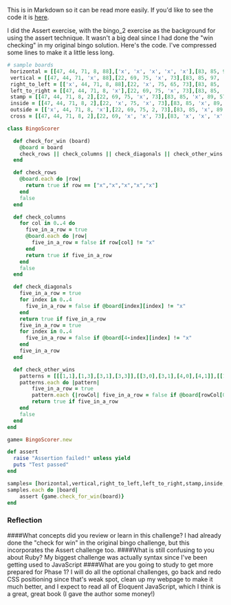This is in Markdown so it can be read more easily.  If you'd like to see the code it is [here](https://github.com/JonClayton/phase-0/blob/master/week-8/ruby-review/assert.rb).

I did the Assert exercise, with the bingo_2 exercise as the background for using the assert technique.  It wasn't a big deal since I had done the "win checking" in my original bingo solution.  Here's the code.  I've compressed some lines to make it a little less long.
```ruby
# sample boards
 horizontal = [[47, 44, 71, 8, 88],['x', 'x', 'x', 'x', 'x'],[83, 85, 97, 89, 57],[25, 31, 96, 68, 51],[75, 70, 54, 80, 83]]
 vertical = [[47, 44, 71, 'x', 88],[22, 69, 75, 'x', 73],[83, 85, 97, 'x', 57],[25, 31, 96, 'x', 51],[75, 70, 54, 'x', 83]]
 right_to_left = [['x', 44, 71, 8, 88],[22, 'x', 75, 65, 73],[83, 85, 'x', 89, 57],[25, 31, 96, 'x', 51],[75, 70, 54, 80, 'x']]
 left_to_right = [[47, 44, 71, 8, 'x'],[22, 69, 75, 'x', 73],[83, 85, 'x', 89, 57],[25, 'x', 96, 68, 51],['x', 70, 54, 80, 83]]
 stamp = [[47, 44, 71, 8, 2],[22, 69, 75, 'x', 73],[83, 85, 'x', 89, 57],['x', 'x', 96, 68, 51],['x', 'x', 54, 80, 83]]
 inside = [[47, 44, 71, 8, 2],[22, 'x', 75, 'x', 73],[83, 85, 'x', 89, 57],[25, 'x', 96, 'x', 51],['x', 70, 54, 80, 83]]
 outside = [['x', 44, 71, 8, 'x'],[22, 69, 75, 2, 73],[83, 85, 'x', 89, 57],[25, 'x', 96, 68, 51],['x', 70, 54, 80, 'x']]
 cross = [[47, 44, 71, 8, 2],[22, 69, 'x', 'x', 73],[83, 'x', 'x', 'x', 57],[25, 'x', 'x', 68, 51],['x', 70, 54, 80, 83]]

class BingoScorer

  def check_for_win (board)
  	@board = board
    check_rows || check_columns || check_diagonals || check_other_wins
  end

  def check_rows
    @board.each do |row|
      return true if row == ["x","x","x","x","x"]
    end
    false
  end

  def check_columns
    for col in 0..4 do
      five_in_a_row = true
      @board.each do |row|
        five_in_a_row = false if row[col] != "x"
      end
      return true if five_in_a_row
    end
    false
  end

  def check_diagonals
    five_in_a_row = true
    for index in 0..4
      five_in_a_row = false if @board[index][index] != "x"
    end
    return true if five_in_a_row
    five_in_a_row = true
    for index in 0..4
      five_in_a_row = false if @board[4-index][index] != "x"
    end
    five_in_a_row
  end

  def check_other_wins
  	patterns = [[[1,1],[1,3],[3,1],[3,3]],[[3,0],[3,1],[4,0],[4,1]],[[1,2],[2,1],[2,3],[3,2]],[[0,0],[0,4],[4,0],[4,4]]]
  	patterns.each do |pattern|
  		five_in_a_row = true
  		pattern.each {|rowCol| five_in_a_row = false if @board[rowCol[0]][rowCol[1]] != "x"}
  		return true if five_in_a_row
  	end
    false
  end
end

game= BingoScorer.new

def assert
  raise "Assertion failed!" unless yield
  puts "Test passed"
end

samples= [horizontal,vertical,right_to_left,left_to_right,stamp,inside,outside,cross]
samples.each do |board|
	assert {game.check_for_win(board)}
end
```
### Reflection
####What concepts did you review or learn in this challenge?
I had already done the "check for win" in the original bingo challenge, but this incorporates the Assert challenge too.
####What is still confusing to you about Ruby?
My biggest challenge was actually syntax since I've been getting used to JavaScript
####What are you going to study to get more prepared for Phase 1?
I will do all the optional challenges, go back and redo CSS positioning since that's weak spot, clean up my webpage to make it much better, and I expect to read all of Eloquent JavaScript, which I think is a great, great book (I gave the author some money!)
